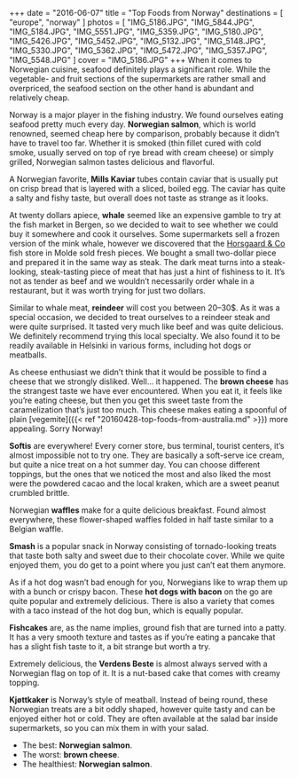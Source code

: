 +++
date    = "2016-06-07"
title   = "Top Foods from Norway"
destinations = [ "europe", "norway" ]
photos = [
  "IMG_5186.JPG", "IMG_5844.JPG", "IMG_5184.JPG", "IMG_5551.JPG", "IMG_5359.JPG",
  "IMG_5180.JPG", "IMG_5426.JPG", "IMG_5452.JPG", "IMG_5132.JPG", "IMG_5148.JPG",
  "IMG_5330.JPG", "IMG_5362.JPG", "IMG_5472.JPG", "IMG_5357.JPG", "IMG_5548.JPG"
]
cover = "IMG_5186.JPG"
+++
When it comes to Norwegian cuisine, seafood definitely plays a significant role. While the vegetable- and fruit sections of the supermarkets are rather small and overpriced, the seafood section on the other hand is abundant and relatively cheap.

<!--more-->
Norway is a major player in the fishing industry. We found ourselves eating seafood pretty much every day. **Norwegian salmon**, which is world renowned, seemed cheap here by comparison, probably because it didn’t have to travel too far. Whether it is smoked (thin fillet cured with cold smoke, usually served on top of rye bread with cream cheese) or simply grilled, Norwegian salmon tastes delicious and flavorful.

A Norwegian favorite, **Mills Kaviar** tubes contain caviar that is usually put on crisp bread that is layered with a sliced, boiled egg. The caviar has quite a salty and fishy taste, but overall does not taste as strange as it looks.

At twenty dollars apiece, **whale** seemed like an expensive gamble to try at the fish market in Bergen, so we decided to wait to see whether we could buy it somewhere and cook it ourselves. Some supermarkets sell a frozen version of the mink whale, however we discovered that the [Horsgaard & Co](http://horsgaard.no/) fish store in Molde sold fresh pieces. We bought a small two-dollar piece and prepared it in the same way as steak. The dark meat turns into a steak-looking, steak-tasting piece of meat that has just a hint of fishiness to it. It’s not as tender as beef and we wouldn’t necessarily order whale in a restaurant, but it was worth trying for just two dollars.

Similar to whale meat, **reindeer** will cost you between 20–30$. As it was a special occasion, we decided to treat ourselves to a reindeer steak and were quite surprised. It tasted very much like beef and was quite delicious. We definitely recommend trying this local specialty. We also found it to be readily available in Helsinki in various forms, including hot dogs or meatballs.

As cheese enthusiast we didn’t think that it would be possible to find a cheese that we strongly disliked. Well… it happened. The **brown cheese** has the strangest taste we have ever encountered. When you eat it, it feels like you’re eating cheese, but then you get this sweet taste from the caramelization that’s just too much. This cheese makes eating a spoonful of plain [vegemite]({{< ref "20160428-top-foods-from-australia.md" >}}) more appealing. Sorry Norway!

**Softis** are everywhere! Every corner store, bus terminal, tourist centers,  it’s almost impossible not to try one. They are basically a soft-serve ice cream, but quite a nice treat on a hot summer day. You can choose different toppings, but the ones that we noticed the most and also liked the most were the powdered cacao and the local kraken, which are a sweet peanut crumbled brittle.

Norwegian **waffles** make for a quite delicious breakfast. Found almost everywhere, these flower-shaped waffles folded in half taste similar to a Belgian waffle.

**Smash** is a popular snack in Norway consisting of tornado-looking treats that taste both salty and sweet due to their chocolate cover. While we quite enjoyed them, you do get to a point where you just can’t eat them anymore.

As if a hot dog wasn’t bad enough for you, Norwegians like to wrap them up with a bunch or crispy bacon. These **hot dogs with bacon** on the go are quite popular and extremely delicious. There is also a variety that comes with a taco instead of the hot dog bun, which is equally popular.

**Fishcakes** are, as the name implies, ground fish that are turned into a patty. It has a very smooth texture and tastes as if you’re eating a pancake that has a slight fish taste to it, a bit strange but worth a try.

Extremely delicious, the **Verdens Beste** is almost always served with a Norwegian flag on top of it. It is a nut-based cake that comes with creamy topping.

**Kjøttkaker** is Norway’s style of meatball. Instead of being round, these Norwegian treats are a bit oddly shaped, however quite tasty and can be enjoyed either hot or cold. They are often available at the salad bar inside supermarkets, so you can mix them in with your salad.

* The best: **Norwegian salmon**.
* The worst: **brown cheese**.
* The healthiest: **Norwegian salmon**.